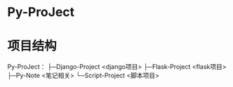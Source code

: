 # Py-ProJect

# 项目结构
Py-ProJect：
├─Django-Project  <django项目>
├─Flask-Project   <flask项目>
├─Py-Note         <笔记相关>
└─Script-Project  <脚本项目>